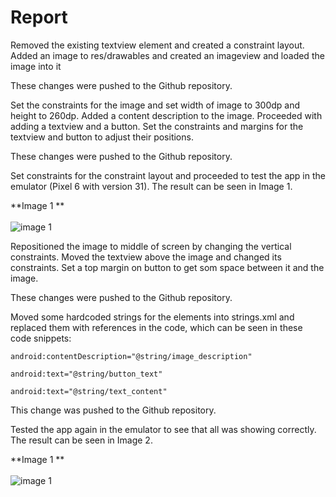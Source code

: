 
# Report

Removed the existing textview element and created a constraint layout.
Added an image to res/drawables and created an imageview and loaded the 
image into it

These changes were pushed to the Github repository.

Set the constraints for the image and set width of image to 300dp and 
height to 260dp. Added a content description to the image.
Proceeded with adding a textview and a button. Set the constraints and 
margins for the textview and button to adjust their positions.

These changes were pushed to the Github repository.

Set constraints for the constraint layout and proceeded to test the app
in the emulator (Pixel 6 with version 31). The result can be seen in 
Image 1.

**Image 1 **  <br/><br/>
![image 1](screen_1)

Repositioned the image to middle of screen by changing the vertical
constraints. Moved the textview above the image and changed its 
constraints. Set a top margin on button to get som space between it
and the image.

These changes were pushed to the Github repository.

Moved some hardcoded strings for the elements into strings.xml and replaced
them with references in the code, which can be seen in these code snippets:

```
android:contentDescription="@string/image_description"
```
```
android:text="@string/button_text"
```
```
android:text="@string/text_content"
```

This change was pushed to the Github repository.

Tested the app again in the emulator to see that all was showing correctly.
The result can be seen in Image 2.

**Image 1 **  <br/><br/>
![image 1](screen_2)
